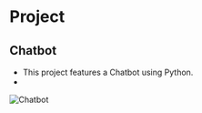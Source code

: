 # Project
## Chatbot
- This project features a Chatbot using Python.
- 
![Chatbot](https://github.com/sanjoshsatsangi/Chatbot/assets/154961435/9495d6b1-78d6-46ba-b684-0cfa0ac54b09)
